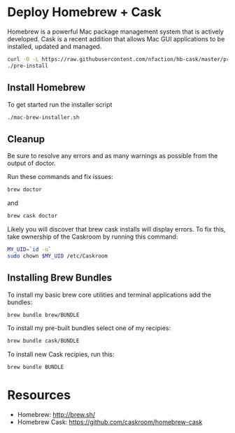 # Deploy Homebrew + Cask

Homebrew is a powerful Mac package management system that is actively developed.  Cask is a recent addition that allows Mac GUI applications to be installed, updated and managed.

```bash
curl -O -L https://raw.githubusercontent.com/nfaction/hb-cask/master/pre-install
./pre-install
```

## Install Homebrew

To get started run the installer script
```bash
./mac-brew-installer.sh
```

## Cleanup
Be sure to resolve any errors and as many warnings as possible from the output of doctor.

Run these commands and fix issues:
```bash
brew doctor
```
and
```bash
brew cask doctor
```

Likely you will discover that brew cask installs will display errors.  To fix this, take ownership of the Caskroom by running this command:

```bash
MY_UID=`id -u`
sudo chown $MY_UID /etc/Caskroom
```

## Installing Brew Bundles

To install my basic brew core utilities and terminal applications add the bundles:
```bash
brew bundle brew/BUNDLE
```

To install my pre-built bundles select one of my recipies:
```bash
brew bundle cask/BUNDLE
```

To install new Cask recipies, run this:
```bash
brew bundle BUNDLE
```
# Resources
* Homebrew: http://brew.sh/
* Homebrew Cask: https://github.com/caskroom/homebrew-cask
